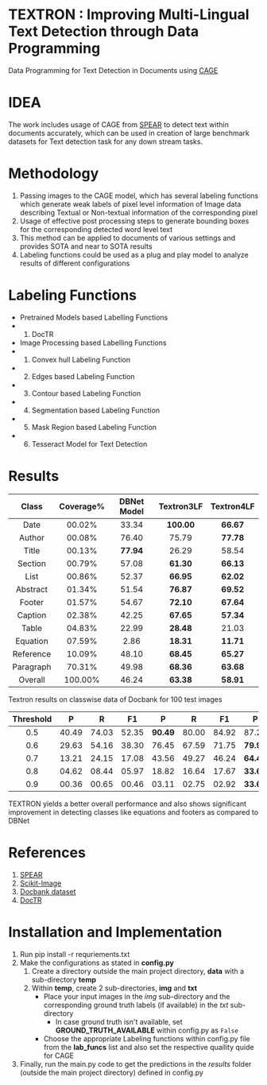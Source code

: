 # TEXTRON : Improving Multi-Lingual Text Detection through Data Programming

Data Programming for Text Detection in Documents using [CAGE](https://arxiv.org/abs/1911.09860)

# IDEA

The work includes usage of CAGE from [SPEAR](https://github.com/decile-team/spear) to detect text within documents accurately, which can be used in creation of large benchmark datasets for Text detection task for any down stream tasks.


# Methodology

1. Passing images to the CAGE model, which has several labeling functions which generate weak labels of pixel level information of Image data describing Textual or Non-textual information of the corresponding pixel
2. Usage of effective post processing steps to generate bounding boxes for the corresponding detected word level text
3. This method can be applied to documents of various settings and provides SOTA and near to SOTA results
4. Labeling functions could be used as a plug and play model to analyze results of different configurations


# Labeling Functions

- Pretrained Models based Labelling Functions
- 1. DocTR 
- Image Processing based Labelling Functions
- 1. Convex hull Labeling Function
- 2. Edges based Labeling Function
- 3. Contour based Labeling Function
- 4. Segmentation based Labeling Function
- 5. Mask Region based Labeling Function
- 6. Tesseract Model for Text Detection

# Results

|**Class** | **Coverage%** | **DBNet Model** |**Textron3LF** |**Textron4LF** |
| :---:   | :---: | :---: | :---:   | :---: |
Date       | 00.02\%    | 33.34     | **100.00** | **66.67**|
Author     | 00.08\%    | 76.40     | 75.79      | **77.78**|
Title      | 00.13\%    | **77.94** | 26.29      | 58.54|
Section    | 00.79\%    | 57.08     | **61.30**  | **66.13**|
List       | 00.86\%    | 52.37     | **66.95**  | **62.02**|
Abstract   | 01.34\%    | 51.54     | **76.87**  | **69.52**|
Footer     | 01.57\%    | 54.67     | **72.10**  | **67.64**|
Caption    | 02.38\%    | 42.25     | **67.65**  | **57.34**|
Table      | 04.83\%    | 22.99     | **28.48**  | 21.03|
Equation   | 07.59\%    | 2.86      | **18.31**  | **11.71**|
Reference  | 10.09\%    | 48.10     | **68.45**  | **65.27**|
Paragraph  | 70.31\%    | 49.98     | **68.36**  | **63.68**|
Overall    | 100.00\%   | 46.24   | **63.38** | **58.91**|

Textron results on classwise data of Docbank for 100 test images

| Threshold | P | R | F1        | P              | R              | F1             | P              | R              | F1             |
| :---:   | :---: | :---: | :---:   | :---: | :---: | :---:   | :---: | :---: | :---: |
| 0.5 | 40.49 | 74.03  | 52.35  | **90.49** | 80.00          | 84.92          | 87.23          | **84.46** | **85.82** |
| 0.6 | 29.63 | 54.16  | 38.30  | 76.45          | 67.59          | 71.75          | **79.97** | **77.43** | **78.68** |
| 0.7 | 13.21 | 24.15  | 17.08  | 43.56          | 49.27          | 46.24          | **64.42** | **62.38** | **63.38** |
| 0.8 | 04.62 | 08.44  | 05.97  | 18.82          | 16.64          | 17.67          | **33.63** | **32.56** | **33.09** |
| 0.9 | 00.36 | 00.65  | 00.46  | 03.11          | 02.75          | 02.92          | **33.63** | **32.56** | **33.09** |

TEXTRON yields a better overall performance and also shows significant improvement in detecting classes like equations and footers as compared to DBNet

# References

1. [SPEAR](https://github.com/decile-team/spear)
2. [Scikit-Image](https://scikit-image.org/)
3. [Docbank dataset](https://github.com/doc-analysis/DocBank)
4. [DocTR](https://github.com/mindee/doctr)


# Installation and Implementation

1. Run pip install -r requriements.txt
2. Make the configurations as stated in **config.py**
   1. Create a directory outside the main project directory, **data** with a sub-directory **temp**
   2. Within **temp**, create 2 sub-directories, **img** and **txt**
       - Place your input images in the _img_ sub-directory and the corresponding ground truth labels (if available) in the _txt_ sub-directory
            - In case ground truth isn't available, set **GROUND_TRUTH_AVAILABLE** within config.py as `False`
       - Choose the appropriate Labeling functions within config.py file from the **lab_funcs** list and also set the respective quaility quide for CAGE
3. Finally, run the main.py code to get the predictions in the _results_ folder (outside the main project directory) defined in config.py